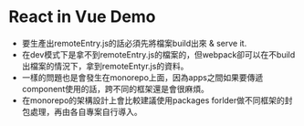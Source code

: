 # React in Vue Demo
- 要生產出remoteEntry.js的話必須先將檔案build出來 & serve it.
- 在dev模式下是拿不到remoteEntry.js的檔案的，但webpack卻可以在不build出檔案的情況下，拿到remoteEntyr.js的資料。
- 一樣的問題也是會發生在monorepo上面，因為apps之間如果要傳遞component使用的話，跨不同的框架還是會很麻煩。
- 在monorepo的架構設計上會比較建議使用packages forlder做不同框架的封包處理，再由各自專案自行導入。

